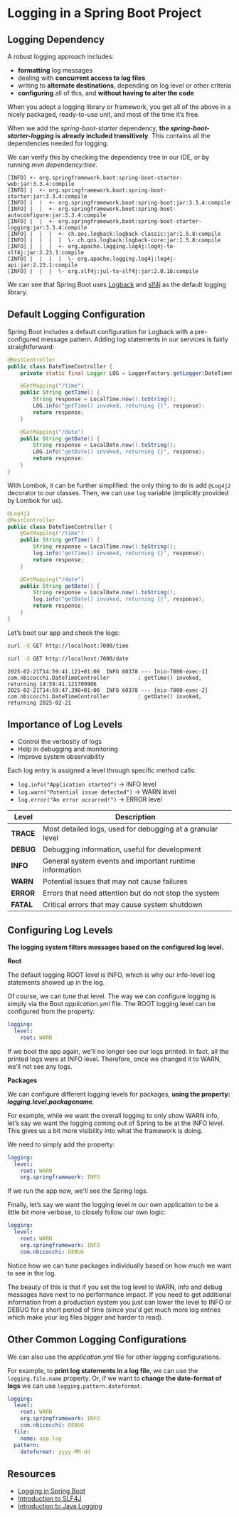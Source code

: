 # Logging in a Spring Boot Project

## Logging Dependency

A robust logging approach includes:

* **formatting** log messages
* dealing with **concurrent access to log files**
* writing to **alternate destinations**, depending on log level or other criteria
* **configuring** all of this, and **without having to alter the code**

When you adopt a logging library or framework, you get all of the above in a nicely packaged, ready-to-use unit, and most of the time it’s free.

When we add the _spring-boot-starter_ dependency, **the _spring-boot-starter-logging_ is already included transitively**. This contains all the dependencies needed for logging.

We can verify this by checking the dependency tree in our IDE, or by running _mvn dependency:tree_.

```
[INFO] +- org.springframework.boot:spring-boot-starter-web:jar:3.3.4:compile
[INFO] |  +- org.springframework.boot:spring-boot-starter:jar:3.3.4:compile
[INFO] |  |  +- org.springframework.boot:spring-boot:jar:3.3.4:compile
[INFO] |  |  +- org.springframework.boot:spring-boot-autoconfigure:jar:3.3.4:compile
[INFO] |  |  +- org.springframework.boot:spring-boot-starter-logging:jar:3.3.4:compile
[INFO] |  |  |  +- ch.qos.logback:logback-classic:jar:1.5.8:compile
[INFO] |  |  |  |  \- ch.qos.logback:logback-core:jar:1.5.8:compile
[INFO] |  |  |  +- org.apache.logging.log4j:log4j-to-slf4j:jar:2.23.1:compile
[INFO] |  |  |  |  \- org.apache.logging.log4j:log4j-api:jar:2.23.1:compile
[INFO] |  |  |  \- org.slf4j:jul-to-slf4j:jar:2.0.16:compile
```

We can see that Spring Boot uses [Logback](https://logback.qos.ch/) and [slf4j](https://www.slf4j.org/) as the default logging library.

## Default Logging Configuration

Spring Boot includes a default configuration for Logback with a pre-configured message pattern. Adding log statements in our services is fairly straightforward:

```java
@RestController
public class DateTimeController {
    private static final Logger LOG = LoggerFactory.getLogger(DateTimeController.class);

    @GetMapping("/time")
    public String getTime() {
        String response = LocalTime.now().toString();
        LOG.info("getTime() invoked, returning {}", response);
        return response;
    }

    @GetMapping("/date")
    public String getDate() {
        String response = LocalDate.now().toString();
        LOG.info("getDate() invoked, returning {}", response);
        return response;
    }
}
```

With Lombok, it can be further simplified: the only thing to do is add `@Log4j2` decorator to our classes. Then, we can use `log` variable (implicitly provided by Lombok for us).

```java
@Log4j2
@RestController
public class DateTimeController {
    @GetMapping("/time")
    public String getTime() {
        String response = LocalTime.now().toString();
        log.info("getTime() invoked, returning {}", response);
        return response;
    }

    @GetMapping("/date")
    public String getDate() {
        String response = LocalDate.now().toString();
        log.info("getDate() invoked, returning {}", response);
        return response;
    }
}
```

Let’s boot our app and check the logs:

```bash
curl -X GET http://localhost:7000/time  
```

```bash 
curl -X GET http://localhost:7000/date
```

```
2025-02-21T14:59:41.121+01:00  INFO 60378 --- [nio-7000-exec-1] com.nbicocchi.DateTimeController         : getTime() invoked, returning 14:59:41.121709906
2025-02-21T14:59:47.398+01:00  INFO 60378 --- [nio-7000-exec-2] com.nbicocchi.DateTimeController         : getDate() invoked, returning 2025-02-21
```

## Importance of Log Levels

- Control the verbosity of logs
- Help in debugging and monitoring
- Improve system observability

Each log entry is assigned a level through specific method calls:
- `log.info("Application started")` → INFO level
- `log.warn("Potential issue detected")` → WARN level
- `log.error("An error occurred!")` → ERROR level


| Level     | Description                                                |
|-----------|------------------------------------------------------------|
| **TRACE** | Most detailed logs, used for debugging at a granular level |
| **DEBUG** | Debugging information, useful for development              |
| **INFO**  | General system events and important runtime information    |
| **WARN**  | Potential issues that may not cause failures               |
| **ERROR** | Errors that need attention but do not stop the system      |
| **FATAL** | Critical errors that may cause system shutdown             |


## Configuring Log Levels

**The logging system filters messages based on the configured log level.**

**Root**

The default logging ROOT level is INFO, which is why our info-level log statements showed up in the log.

Of course, we can tune that level. The way we can configure logging is simply via the Boot _application.yml_ file. The ROOT logging level can be configured from the property:

```yaml
logging:
  level:
    root: WARN
```

If we boot the app again, we'll no longer see our logs printed. In fact, all the printed logs were at INFO level. Therefore, once we changed it to WARN, we’ll not see any logs.

**Packages**

We can configure different logging levels for packages, **using the property: _logging.level.packagename_**_._

For example, while we want the overall logging to only show WARN info, let’s say we want the logging coming out of Spring to be at the INFO level. This gives us a bit more visibility into what the framework is doing.

We need to simply add the property:

```yaml
logging:
  level:
    root: WARN
    org.springframework: INFO
```

If we run the app now, we'll see the Spring logs.

Finally, let’s say we want the logging level in our own application to be a little bit more verbose, to closely follow our own logic:

```yaml
logging:
  level:
    root: WARN
    org.springframework: INFO
    com.nbicocchi: DEBUG
```

Notice how we can tune packages individually based on how much we want to see in the log.

The beauty of this is that if you set the log level to WARN, info and debug messages have next to no performance impact. If you need to get additional information from a production system you just can lower the level to INFO or DEBUG for a short period of time (since you'd get much more log entries which make your log files bigger and harder to read).

## Other Common Logging Configurations

We can also use the _application.yml_ file for other logging configurations.

For example, to **print log statements in a log file**, we can use the `logging.file.name` property. Or, if we want to **change the date-format of logs** we can use `logging.pattern.dateformat`.

```yaml
logging:
  level:
    root: WARN
    org.springframework: INFO
    com.nbicocchi: DEBUG
  file:
    name: app.log
  pattern:
    dateformat: yyyy-MM-dd
```


## Resources
- [Logging in Spring Boot](https://www.baeldung.com/spring-boot-logging)
- [Introduction to SLF4J](https://www.baeldung.com/slf4j-with-log4j2-logback)
- [Introduction to Java Logging](https://www.baeldung.com/java-logging-intro)
